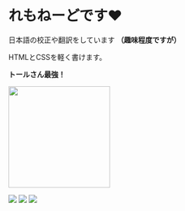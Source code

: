 # れもねーどです:heart:

日本語の校正や翻訳をしています **（趣味程度ですが）**

HTMLとCSSを軽く書けます。

<span style="text-size:200%">**トールさん最強！**</span>

<img src="https://emoji.gg/assets/emoji/2533_tohru.gif" width="200">

![](https://img.shields.io/twitter/follow/lemonade19x?style=social)
![](https://img.shields.io/discord/686108395333615627)
![](https://img.shields.io/github/followers/lemonade19x?style=social)
